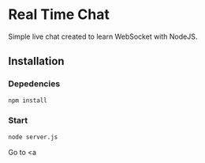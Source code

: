 # Real Time Chat

Simple live chat created to learn WebSocket with NodeJS.

## Installation

### Depedencies
```cmd
npm install
```

### Start
```cmd
node server.js
```
Go to <a
